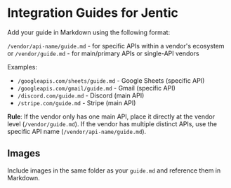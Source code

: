 # Integration Guides for Jentic

Add your guide in Markdown using the following format:

`/vendor/api-name/guide.md` - for specific APIs within a vendor's ecosystem
or
`/vendor/guide.md` - for main/primary APIs or single-API vendors

Examples:

- `/googleapis.com/sheets/guide.md` - Google Sheets (specific API)
- `/googleapis.com/gmail/guide.md` - Gmail (specific API)
- `/discord.com/guide.md` - Discord (main API)
- `/stripe.com/guide.md` - Stripe (main API)

**Rule**: If the vendor only has one main API, place it directly at the vendor level (`/vendor/guide.md`). If the vendor has multiple distinct APIs, use the specific API name (`/vendor/api-name/guide.md`).

## Images

Include images in the same folder as your `guide.md` and reference them in Markdown.
